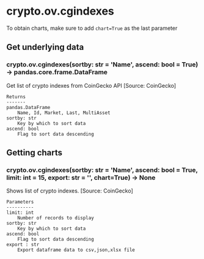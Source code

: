 # crypto.ov.cgindexes

To obtain charts, make sure to add `chart=True` as the last parameter

## Get underlying data 
### crypto.ov.cgindexes(sortby: str = 'Name', ascend: bool = True) -> pandas.core.frame.DataFrame

Get list of crypto indexes from CoinGecko API [Source: CoinGecko]

    Returns
    -------
    pandas.DataFrame
        Name, Id, Market, Last, MultiAsset
    sortby: str
        Key by which to sort data
    ascend: bool
        Flag to sort data descending

## Getting charts 
### crypto.ov.cgindexes(sortby: str = 'Name', ascend: bool = True, limit: int = 15, export: str = '', chart=True) -> None

Shows list of crypto indexes. [Source: CoinGecko]

    Parameters
    ----------
    limit: int
        Number of records to display
    sortby: str
        Key by which to sort data
    ascend: bool
        Flag to sort data descending
    export : str
        Export dataframe data to csv,json,xlsx file
